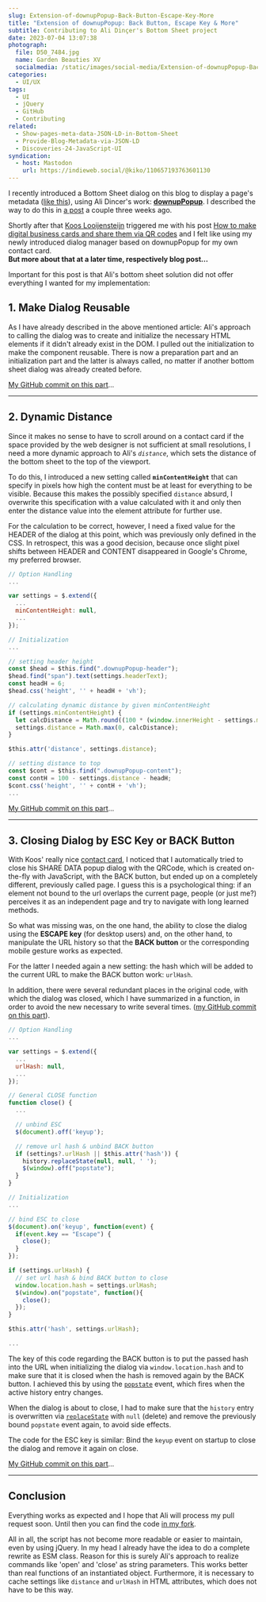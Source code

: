 ```yaml
---
slug: Extension-of-downupPopup-Back-Button-Escape-Key-More
title: "Extension of downupPopup: Back Button, Escape Key & More"
subtitle: Contributing to Ali Dinçer's Bottom Sheet project
date: 2023-07-04 13:07:38
photograph:
  file: D50_7484.jpg
  name: Garden Beauties XV
  socialmedia: /static/images/social-media/Extension-of-downupPopup-Back-Button-Escape-Key-More.png
categories:
  - UI/UX
tags:
  - UI
  - jQuery
  - GitHub
  - Contributing
related:
  - Show-pages-meta-data-JSON-LD-in-Bottom-Sheet
  - Provide-Blog-Metadata-via-JSON-LD
  - Discoveries-24-JavaScript-UI
syndication:
  - host: Mastodon
    url: https://indieweb.social/@kiko/110657193763601130
---
```


I recently introduced a Bottom Sheet dialog on this blog to display a page's metadata (<a href="javascript:dialog.pageMeta()">like this</a>), using Ali Dincer's work: [**downupPopup**](https://github.com/ali-dincer/downupPopup.js). I described the way to do this in [a post](/post/Show-pages-meta-data-JSON-LD-in-Bottom-Sheet/) a couple three weeks ago.

Shortly after that [Koos Looijensteijn](https://octodon.social/@koos) triggered me with his post [How to make digital business cards and share them via QR codes](https://www.kooslooijesteijn.net/blog/digital-business-cards-vcard-qr-code-website) and I felt like using my newly introduced dialog manager based on downupPopup for my own contact card.  
**But more about that at a later time, respectively blog post...**

Important for this post is that Ali's bottom sheet solution did not offer everything I wanted for my implementation:

## 1. Make Dialog Reusable

As I have already described in the above mentioned article: Ali's approach to calling the dialog was to create and initialize the necessary HTML elements if it didn't already exist in the DOM. I pulled out the initialization to make the component reusable. There is now a preparation part and an initialization part and the latter is always called, no matter if another bottom sheet dialog was already created before.

[My GitHub commit on this part](https://github.com/ali-dincer/downupPopup.js/pull/2/commits/f3751ca56c4809decc1ec3845e5c301a13292773)...

<!-- more -->

---

## 2. Dynamic Distance

Since it makes no sense to have to scroll around on a contact card if the space provided by the web designer is not sufficient at small resolutions, I need a more dynamic approach to Ali's *``distance``*, which sets the distance of the bottom sheet to the top of the viewport. 

To do this, I introduced a new setting called **``minContentHeight``** that can specify in pixels how high the content must be at least for everything to be visible. Because this makes the possibly specified ``distance`` absurd,  I overwrite this specification with a value calculated with it and only then enter the distance value into the element attribute for further use. 

For the calculation to be correct, however, I need a fixed value for the HEADER of the dialog at this point, which was previously only defined in the CSS. In retrospect, this was a good decision, because once slight pixel shifts between HEADER and CONTENT disappeared in Google's Chrome, my preferred browser.

```js downupPopup.js
// Option Handling
...

var settings = $.extend({
  ...
  minContentHeight: null,
  ...
});

// Initialization
...

// setting header height
const $head = $this.find(".downupPopup-header");
$head.find("span").text(settings.headerText);
const headH = 6;
$head.css('height', '' + headH + 'vh');

// calculating dynamic distance by given minContentHeight
if (settings.minContentHeight) { 
  let calcDistance = Math.round((100 * (window.innerHeight - settings.minContentHeight) / window.innerHeight)) - headH;
  settings.distance = Math.max(0, calcDistance);
}

$this.attr('distance', settings.distance);

// setting distance to top
const $cont = $this.find(".downupPopup-content");
const contH = 100 - settings.distance - headH;
$cont.css('height', '' + contH + 'vh');
...
```

[My GitHub commit on this part](https://github.com/ali-dincer/downupPopup.js/pull/2/commits/0b1b72a4dd5ceb4b1436540a44c24f256f92a1ad)...

---

## 3. Closing Dialog by ESC Key or BACK Button

With Koos' really nice [contact card](https://www.fortomorrow.eu/en/contact/koos), I noticed that I automatically tried to close his SHARE DATA popup dialog with the QRCode, which is created on-the-fly with JavaScript, with the BACK button, but ended up on a completely different, previously called page. I guess this is a psychological thing: if an element not bound to the url overlaps the current page, people (or just me?) perceives it as an independent page and try to navigate with long learned methods.

So what was missing was, on the one hand, the ability to close the dialog using the **ESCAPE key** (for desktop users) and, on the other hand, to manipulate the URL history so that the **BACK button** or the corresponding mobile gesture works as expected.

For the latter I needed again a new setting: the hash which will be added to the current URL to make the BACK button work: ``urlHash``. 

In addition, there were several redundant places in the original code, with which the dialog was closed, which I have summarized in a function, in order to avoid the new necessary to write several times. ([my GitHub commit on this part](https://github.com/ali-dincer/downupPopup.js/pull/2/commits/fa0e119b42a444f1cb671d02381029f662d94591)).

```js downupPopup.js
// Option Handling
...

var settings = $.extend({
  ...
  urlHash: null,
  ...
});

// General CLOSE function
function close() {
  ...

  // unbind ESC
  $(document).off('keyup');

  // remove url hash & unbind BACK button
  if (settings?.urlHash || $this.attr('hash')) {
    history.replaceState(null, null, ' ');
    $(window).off("popstate");
  }
}

// Initialization
...

// bind ESC to close
$(document).on('keyup', function(event) {
  if(event.key == "Escape") {
    close();
  }
});

if (settings.urlHash) {
  // set url hash & bind BACK button to close
  window.location.hash = settings.urlHash;
  $(window).on("popstate", function(){
    close();
  });
}

$this.attr('hash', settings.urlHash);

...
```

The key of this code regarding the BACK button is to put the passed hash into the URL when initializing the dialog via ``window.location.hash`` and to make sure that it is closed when the hash is removed again by the BACK button. I achieved this by using the [``popstate``](https://developer.mozilla.org/en-US/docs/Web/API/Window/popstate_event) event, which fires when the active history entry changes.

When the dialog is about to close, I had to make sure that the ``history`` entry is overwritten via [``replaceState``](https://developer.mozilla.org/en-US/docs/Web/API/History/replaceState) with ``null`` (delete) and remove the previously bound ``popstate`` event again, to avoid side effects.

The code for the ESC key is similar: Bind the ``keyup`` event on startup to close the dialog and remove it again on close.

[My GitHub commit on this part](https://github.com/ali-dincer/downupPopup.js/pull/2/commits/1577a0e6306f75101afb09dc05f7abf80dc29e40)...

---

## Conclusion

Everything works as expected and I hope that Ali will process my pull request soon. Until then you can find the code [in my fork](https://github.com/kristofzerbe/downupPopup.js).

All in all, the script has not become more readable or easier to maintain, even by using jQuery. In my head I already have the idea to do a complete rewrite as ESM class. Reason for this is surely Ali's approach to realize commands like 'open' and 'close' as string parameters. This works better than real functions of an instantiated object. Furthermore, it is necessary to cache settings like ``distance`` and ``urlHash`` in HTML attributes, which does not have to be this way.
